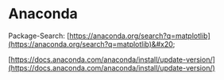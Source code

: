 # Anaconda

Package-Search: [https://anaconda.org/search?q=matplotlib](https://anaconda.org/search?q=matplotlib)&#x20;

[https://docs.anaconda.com/anaconda/install/update-version/](https://docs.anaconda.com/anaconda/install/update-version/)
